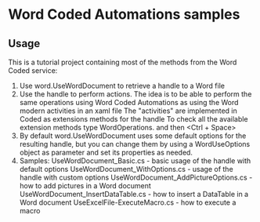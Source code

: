 # Word Coded Automations samples

## Usage

This is a tutorial project containing most of the methods from the Word Coded service:

1. Use word.UseWordDocument to retrieve a handle to a Word file
2. Use the handle to perform actions. The idea is to be able to perform the same operations using Word Coded Automations as using the Word modern activities in an xaml file
	The "activities" are implemented in Coded as extensions methods for the handle
	To check all the available extension methods type WordOperations. and then <Ctrl + Space>
3. By default word.UseWordDocument uses some default options for the resulting handle, but you can change them by using a WordUseOptions object as parameter and set its properties as needed. 
4. Samples:
	UseWordDocument_Basic.cs - basic usage of the handle with default options
	UseWordDocument_WithOptions.cs - usage of the handle with custom options
	UseWordDocument_AddPictureOptions.cs - how to add pictures in a Word document
	UseWordDocument_InsertDataTable.cs - how to insert a DataTable in a Word document
	UseExcelFile-ExecuteMacro.cs - how to execute a macro